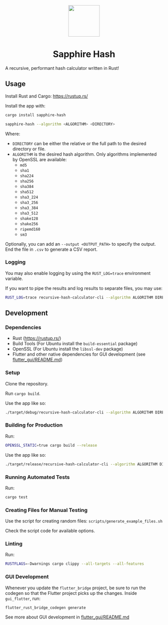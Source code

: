 <div align="center">
  <div><img src="https://raw.githubusercontent.com/rhian-cs/sapphire-hash/f213a83a36a834e54dffdb235d384fe0d1c83c40/.github/assets/images/SapphireHashLogo.png" width="100"></div>
  <h1>Sapphire Hash</h1>
</div>

A recursive, performant hash calculator written in Rust!

## Usage

Install Rust and Cargo: https://rustup.rs/

Install the app with:

```sh
cargo install sapphire-hash
```

```sh
sapphire-hash --algorithm <ALGORITHM> <DIRECTORY>
```

Where:

- `DIRECTORY` can be either the relative or the full path to the desired directory or file.
- `ALGORITHM` is the desired hash algorithm. Only algorithms implemented by OpenSSL are available:
  - `md5`
  - `sha1`
  - `sha224`
  - `sha256`
  - `sha384`
  - `sha512`
  - `sha3_224`
  - `sha3_256`
  - `sha3_384`
  - `sha3_512`
  - `shake128`
  - `shake256`
  - `ripemd160`
  - `sm3`

Optionally, you can add an `--output <OUTPUT_PATH>` to specify the output. End the file in `.csv` to generate a CSV report.

### Logging

You may also enable logging by using the `RUST_LOG=trace` environment variable.

If you want to pipe the results and log results to separate files, you may use:

```sh
RUST_LOG=trace recursive-hash-calculator-cli --algorithm ALGORITHM DIRECTORY | tee result.txt 2>/dev/stdout | tee log.txt
```

## Development

### Dependencies

- Rust (https://rustup.rs/)
- Build Tools (For Ubuntu install the `build-essential` package)
- OpenSSL (For Ubuntu install the `libssl-dev` package)
- Flutter and other native dependencies for GUI development (see [flutter_gui/README.md](flutter_gui/README.md))

### Setup

Clone the repository.

Run `cargo build`.

Use the app like so:

```sh
./target/debug/recursive-hash-calculator-cli --algorithm ALGORITHM DIRECTORY
```

### Building for Production

Run:

```sh
OPENSSL_STATIC=true cargo build --release
```

Use the app like so:

```sh
./target/release/recursive-hash-calculator-cli --algorithm ALGORITHM DIRECTORY
```

### Running Automated Tests

Run:

```sh
cargo test
```

### Creating Files for Manual Testing

Use the script for creating random files: `scripts/generate_example_files.sh`

Check the script code for available options.

### Linting

Run:

```sh
RUSTFLAGS=-Dwarnings cargo clippy --all-targets --all-features
```

### GUI Development

Whenever you update the `flutter_bridge` project, be sure to run the codegen so that the Flutter project picks up the changes. Inside `gui_flutter`, run:

```sh
flutter_rust_bridge_codegen generate
```

See more about GUI development in [flutter_gui/README.md](flutter_gui/README.md)

<!--
### Publish Crate
```sh
cargo publish -p sapphire-hash-core --dry-run
cargo publish -p sapphire-hash --dry-run
```
-->

